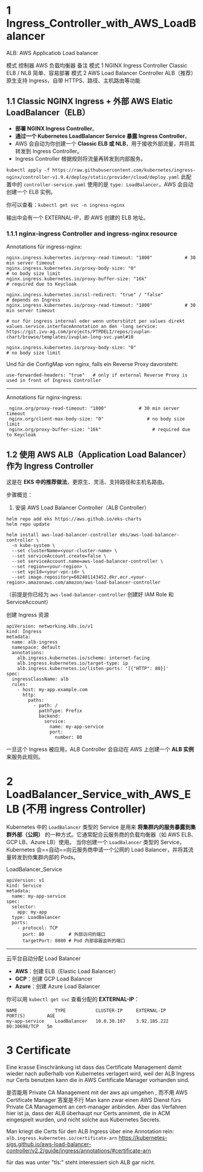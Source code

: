 
# 1 Ingress_Controller_with_AWS_LoadBalancer

ALB:  AWS Applicatiob Load balancer 

模式	控制器	AWS 负载均衡器	备注
模式 1	NGINX Ingress Controller	Classic ELB / NLB	简单、容易部署
模式 2	AWS Load Balancer Controller	ALB（推荐）	原生支持 Ingress，自带 HTTPS、路径、主机路由等功能


## 1.1 Classic NGINX Ingress + 外部 AWS Elatic LoadBalancer（ELB）

- **部署 NGINX Ingress Controller**。
- **通过一个 Kubernetes LoadBalancer Service 暴露 Ingress Controller**。
- AWS 会自动为你创建一个 **Classic ELB 或 NLB**，用于接收外部流量，并将其转发到 Ingress Controller。
- Ingress Controller 根据规则将流量再转发到内部服务。


`kubectl apply -f https://raw.githubusercontent.com/kubernetes/ingress-nginx/controller-v1.9.4/deploy/static/provider/cloud/deploy.yaml`
此配置中的 `controller-service.yaml` 使用的是 `type: LoadBalancer`，AWS 会自动创建一个 ELB 实例。

你可以查看：`kubectl get svc -n ingress-nginx`

输出中会有一个 EXTERNAL-IP，即 AWS 创建的 ELB 地址。



### 1.1.1 nginx-ingress Controller  and ingress-nginx resource 

Annotations für ingress-nginx:
```
nginx.ingress.kubernetes.io/proxy-read-timeout: "1800"            # 30 min server timeout
nginx.ingress.kubernetes.io/proxy-body-size: "0"                        # no body size limit
nginx.ingress.kubernetes.io/proxy-buffer-size: "16k"                   # required due to Keycloak

nginx.ingress.kubernetes.io/ssl-redirect: "true" / "false"               # depends on Ingress
nginx.ingress.kubernetes.io/proxy-read-timeout: "1800"            # 30 min server timeout

# nur für ingress internal oder wenn unterstützt per values direkt values.service.interfaceAnnotation an den -long service: https://git.ivu-ag.com/projects/PTPDELI/repos/ivuplan-chart/browse/templates/ivuplan-long-svc.yaml#10

nginx.ingress.kubernetes.io/proxy-body-size: "0"                        # no body size limit
```

Und für die ConfigMap von nginx, falls ein Reverse Proxy davorsteht: 
```
use-forwarded-headers: "true"   # only if external Reverse Proxy is used in front of Ingress Controller
```

---


Annotations für nginx-ingress:
```
 nginx.org/proxy-read-timeout: "1800"            # 30 min server timeout
 nginx.org/client-max-body-size: "0"                # no body size limit
 nginx.org/proxy-buffer-size: "16k"                   # required due to Keycloak
```


## 1.2 使用 AWS ALB（Application Load Balancer）作为 Ingress Controller

这是在 **EKS 中的推荐做法**，更原生、灵活、支持路径和主机名路由。

步骤概览：
1. 安装 AWS Load Balancer Controller（ALB Controller）

```
helm repo add eks https://aws.github.io/eks-charts
helm repo update

helm install aws-load-balancer-controller eks/aws-load-balancer-controller \
  -n kube-system \
  --set clusterName=<your-cluster-name> \
  --set serviceAccount.create=false \
  --set serviceAccount.name=aws-load-balancer-controller \
  --set region=<your-region> \
  --set vpcId=<your-vpc-id> \
  --set image.repository=602401143452.dkr.ecr.<your-region>.amazonaws.com/amazon/aws-load-balancer-controller
```

（前提是你已经为 `aws-load-balancer-controller` 创建好 IAM Role 和 ServiceAccount）


创建 Ingress 资源
```
apiVersion: networking.k8s.io/v1
kind: Ingress
metadata:
  name: alb-ingress
  namespace: default
  annotations:
    alb.ingress.kubernetes.io/scheme: internet-facing
    alb.ingress.kubernetes.io/target-type: ip
    alb.ingress.kubernetes.io/listen-ports: '[{"HTTP": 80}]'
spec:
  ingressClassName: alb
  rules:
    - host: my-app.example.com
      http:
        paths:
          - path: /
            pathType: Prefix
            backend:
              service:
                name: my-app-service
                port:
                  number: 80
```

一旦这个 Ingress 被应用，ALB Controller 会自动在 AWS 上创建一个 **ALB 实例** 来服务此规则。


# 2 LoadBalancer_Service_with_AWS_ELB (不用 ingress Controller)


Kubernetes 中的 `LoadBalancer` 类型的 Service 是用来 **将集群内的服务暴露到集群外部（公网）** 的一种方式。它通常配合云服务商的负载均衡器（如 AWS ELB、GCP LB、Azure LB）使用。
当你创建一个 `LoadBalancer` 类型的 Service，Kubernetes 会==自动==向云服务商申请一个公网的 Load Balancer，并将其流量转发到你集群内部的 Pods。


LoadBalancer_Service
```
apiVersion: v1
kind: Service
metadata:
  name: my-app-service
spec:
  selector:
    app: my-app
  type: LoadBalancer
  ports:
    - protocol: TCP
      port: 80         # 外部访问的端口
      targetPort: 8080 # Pod 内部容器监听的端口
```

---


云平台自动分配 Load Balancer
- **AWS**：创建 ELB（Elastic Load Balancer）
- **GCP**：创建 GCP Load Balancer
- **Azure**：创建 Azure Load Balancer



你可以用 `kubectl get svc` 查看分配的 **EXTERNAL-IP**：

```
NAME              TYPE           CLUSTER-IP     EXTERNAL-IP       PORT(S)        AGE
my-app-service    LoadBalancer   10.0.30.107    3.92.185.222       80:30698/TCP   5m
```

# 3 Certificate

Eine krasse Einschränkung ist dass das Certificate Management damit wieder nach außerhalb von Kubernetes verlagert wird, weil der ALB Ingress nur Certs benutzen kann die in AWS Certificate Manager vorhanden sind. 


是否能用 Private CA Management mit der aws api umgehen , 而不用  AWS Certificate Manager
答案是不行 
Man kann zwar einen AWS Dienst fürs Private CA Management an cert-manager anbinden. Aber das Verfahren hier ist ja, dass der ALB überhaupt nur Certs annimmt, die in ACM eingespielt wurden, und nicht solche aus Kubernetes Secrets. 

Man kriegt die Certs für den ALB Ingress über eine Annotation rein: 
`alb.ingress.kubernetes.io/certificate-arn`
https://kubernetes-sigs.github.io/aws-load-balancer-controller/v2.2/guide/ingress/annotations/#certificate-arn

für das was unter "tls:" steht interessiert sich ALB gar nicht. 



